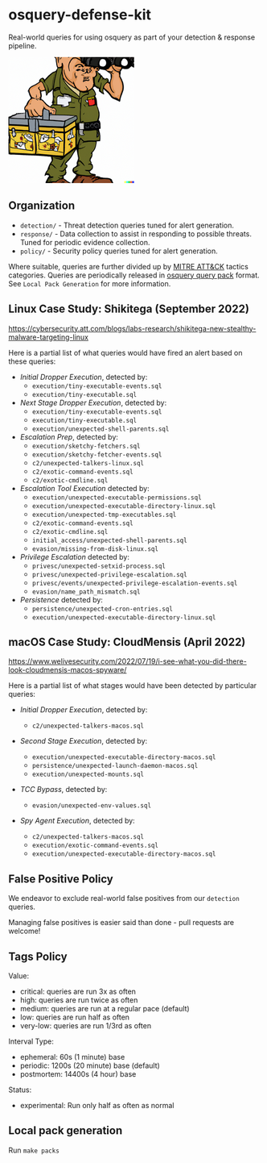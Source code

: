 # osquery-defense-kit

Real-world queries for using osquery as part of your detection & response pipeline.

![osquery-defense-kit](images/logo-small.png?raw=true "osquery-defense-kit logo")

## Organization

* `detection/` - Threat detection queries tuned for alert generation.
* `response/` - Data collection to assist in responding to possible threats. Tuned for periodic evidence collection.
* `policy/` - Security policy queries tuned for alert generation.

Where suitable, queries are further divided up by [MITRE ATT&CK](https://attack.mitre.org/) tactics categories. Queries are periodically released in [osquery query pack](https://osquery.readthedocs.io/en/stable/deployment/configuration/#query-packs) format. See `Local Pack Generation` for more information.

## Linux Case Study: Shikitega (September 2022)

<https://cybersecurity.att.com/blogs/labs-research/shikitega-new-stealthy-malware-targeting-linux>

Here is a partial list of what queries would have fired an alert based on these queries:

* *Initial Dropper Execution*, detected by:
  * `execution/tiny-executable-events.sql`
  * `execution/tiny-executable.sql`
* *Next Stage Dropper Execution*, detected by:
  * `execution/tiny-executable-events.sql`
  * `execution/tiny-executable.sql`
  * `execution/unexpected-shell-parents.sql`
* *Escalation Prep*, detected by:
  * `execution/sketchy-fetchers.sql`
  * `execution/sketchy-fetcher-events.sql`
  * `c2/unexpected-talkers-linux.sql`
  * `c2/exotic-command-events.sql`
  * `c2/exotic-cmdline.sql`
* *Escalation Tool Execution* detected by:
  * `execution/unexpected-executable-permissions.sql`
  * `execution/unexpected-executable-directory-linux.sql`
  * `execution/unexpected-tmp-executables.sql`
  * `c2/exotic-command-events.sql`
  * `c2/exotic-cmdline.sql`
  * `initial_access/unexpected-shell-parents.sql`
  * `evasion/missing-from-disk-linux.sql`
* *Privilege Escalation* detected by:
  * `privesc/unexpected-setxid-process.sql`
  * `privesc/unexpected-privilege-escalation.sql`
  * `privesc/events/unexpected-privilege-escalation-events.sql`
  * `evasion/name_path_mismatch.sql`
* *Persistence* detected by:
  * `persistence/unexpected-cron-entries.sql`
  * `execution/unexpected-executable-directory-linux.sql`

## macOS Case Study: CloudMensis (April 2022)

<https://www.welivesecurity.com/2022/07/19/i-see-what-you-did-there-look-cloudmensis-macos-spyware/>

Here is a partial list of what stages would have been detected by particular queries:

* *Initial Dropper Execution*, detected by:
  * `c2/unexpected-talkers-macos.sql`

* *Second Stage Execution*, detected by:
  * `execution/unexpected-executable-directory-macos.sql`
  * `persistence/unexpected-launch-daemon-macos.sql`
  * `execution/unexpected-mounts.sql`

* *TCC Bypass*, detected by:
  * `evasion/unexpected-env-values.sql`

* *Spy Agent Execution*, detected by:
  * `c2/unexpected-talkers-macos.sql`
  * `execution/exotic-command-events.sql`
  * `execution/unexpected-executable-directory-macos.sql`

## False Positive Policy

We endeavor to exclude real-world false positives from our `detection` queries.

Managing false positives is easier said than done - pull requests are welcome!

## Tags Policy

Value:

* critical: queries are run 3x as often
* high: queries are run twice as often
* medium: queries are run at a regular pace (default)
* low: queries are run half as often
* very-low: queries are run 1/3rd as often

Interval Type:

* ephemeral: 60s (1 minute) base
* periodic: 1200s (20 minute) base (default)
* postmortem: 14400s (4 hour) base

Status:

* experimental: Run only half as often as normal

## Local pack generation

Run `make packs`
